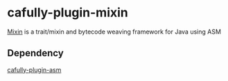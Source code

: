 # cafully-plugin-mixin

[Mixin](https://github.com/SpongePowered/Mixin) is a trait/mixin and bytecode weaving framework for Java using ASM

## Dependency

[cafully-plugin-asm](https://github.com/Cafully/cafully-plugin-asm)